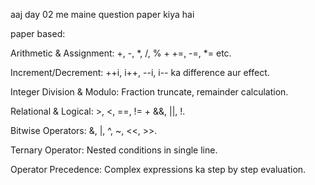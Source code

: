 aaj day 02 me maine question paper kiya hai 



paper based:

Arithmetic & Assignment: +, -, *, /, % + +=, -=, *= etc.

Increment/Decrement: ++i, i++, --i, i-- ka difference aur effect.

Integer Division & Modulo: Fraction truncate, remainder calculation.

Relational & Logical: >, <, ==, != + &&, ||, !.

Bitwise Operators: &, |, ^, ~, <<, >>.

Ternary Operator: Nested conditions in single line.

Operator Precedence: Complex expressions ka step by step evaluation.